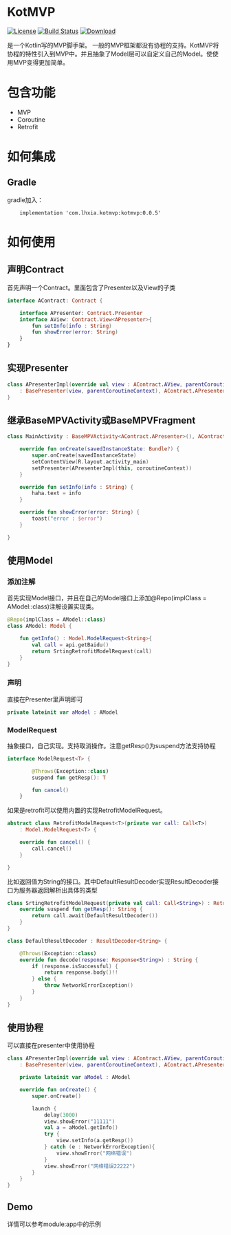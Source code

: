# KotMVP
[![License](https://img.shields.io/badge/license-Apache%202-green.svg)](https://www.apache.org/licenses/LICENSE-2.0)
[![Build Status](https://travis-ci.org/xialonghua/kotmvp.svg?branch=master)](https://travis-ci.org/xialonghua/kotmvp)
[![Download](https://api.bintray.com/packages/xialonghua/kotmvp/kotmvp/images/download.svg)](https://bintray.com/xialonghua/kotmvp/kotmvp/_latestVersion)

是一个Kotlin写的MVP脚手架。
一般的MVP框架都没有协程的支持。KotMVP将协程的特性引入到MVP中。并且抽象了Model层可以自定义自己的Model。使使用MVP变得更加简单。

# 包含功能
- MVP
- Coroutine
- Retrofit

# 如何集成
## Gradle
gradle加入：
```Gradle
    implementation 'com.lhxia.kotmvp:kotmvp:0.0.5'
```

# 如何使用
## 声明Contract
首先声明一个Contract。里面包含了Presenter以及View的子类
```Kotlin
interface AContract: Contract {

    interface APresenter: Contract.Presenter
    interface AView: Contract.View<APresenter>{
        fun setInfo(info : String)
        fun showError(error: String)
    }
}
```
## 实现Presenter
```Kotlin
class APresenterImpl(override val view : AContract.AView, parentCoroutineContext: CoroutineContext = EmptyCoroutineContext)
    : BasePresenter(view, parentCoroutineContext), AContract.APresenter {
}
```
## 继承BaseMPVActivity或BaseMPVFragment
```Kotlin
class MainActivity : BaseMPVActivity<AContract.APresenter>(), AContract.AView {

    override fun onCreate(savedInstanceState: Bundle?) {
        super.onCreate(savedInstanceState)
        setContentView(R.layout.activity_main)
        setPresenter(APresenterImpl(this, coroutineContext))
    }

    override fun setInfo(info : String) {
        haha.text = info
    }

    override fun showError(error: String) {
        toast("error : $error")
    }

}
```

## 使用Model
### 添加注解
首先实现Model接口，并且在自己的Model接口上添加@Repo(implClass = AModel::class)注解设置实现类。
```Kotlin
@Repo(implClass = AModel::class)
class AModel: Model {

    fun getInfo() : Model.ModelRequest<String>{
        val call = api.getBaidu()
        return SrtingRetrofitModelRequest(call)
    }
}
```
### 声明
直接在Presenter里声明即可
```Kotlin
private lateinit var aModel : AModel
```
### ModelRequest
抽象接口，自己实现。支持取消操作。注意getResp()为suspend方法支持协程
```Kotlin
interface ModelRequest<T> {

        @Throws(Exception::class)
        suspend fun getResp(): T

        fun cancel()
    }
```
如果是retrofit可以使用内置的实现RetrofitModelRequest<T>。
```Kotlin
abstract class RetrofitModelRequest<T>(private var call: Call<T>)
    : Model.ModelRequest<T> {

    override fun cancel() {
        call.cancel()
    }

}
```
比如返回值为String的接口。其中DefaultResultDecoder实现ResultDecoder接口为服务器返回解析出具体的类型
```Kotlin
class SrtingRetrofitModelRequest(private val call: Call<String>) : RetrofitModelRequest<String>(call) {
    override suspend fun getResp(): String {
        return call.await(DefaultResultDecoder())
    }
}
```
```Kotlin
class DefaultResultDecoder : ResultDecoder<String> {

    @Throws(Exception::class)
    override fun decode(response: Response<String>) : String {
        if (response.isSuccessful) {
            return response.body()!!
        } else {
            throw NetworkErrorException()
        }
    }
}
```
## 使用协程
可以直接在presenter中使用协程
```Kotlin
class APresenterImpl(override val view : AContract.AView, parentCoroutineContext: CoroutineContext = EmptyCoroutineContext)
    : BasePresenter(view, parentCoroutineContext), AContract.APresenter {

    private lateinit var aModel : AModel

    override fun onCreate() {
        super.onCreate()

        launch {
            delay(3000)
            view.showError("11111")
            val a = aModel.getInfo()
            try {
                view.setInfo(a.getResp())
            } catch (e : NetworkErrorException){
                view.showError("网络错误")
            }
            view.showError("网络错误22222")
        }
    }
}
```
## Demo
详情可以参考module:app中的示例

